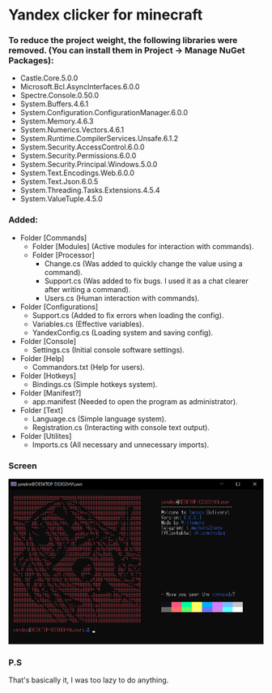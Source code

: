 # Yandex clicker for minecraft
### To reduce the project weight, the following libraries were removed. (You can install them in Project -> Manage NuGet Packages):
- Castle.Core.5.0.0
- Microsoft.Bcl.AsyncInterfaces.6.0.0
- Spectre.Console.0.50.0
- System.Buffers.4.6.1
- System.Configuration.ConfigurationManager.6.0.0
- System.Memory.4.6.3
- System.Numerics.Vectors.4.6.1
- System.Runtime.CompilerServices.Unsafe.6.1.2
- System.Security.AccessControl.6.0.0
- System.Security.Permissions.6.0.0
- System.Security.Principal.Windows.5.0.0
- System.Text.Encodings.Web.6.0.0
- System.Text.Json.6.0.5
- System.Threading.Tasks.Extensions.4.5.4
- System.ValueTuple.4.5.0

### Added:
- Folder [Commands]
  - Folder [Modules] (Active modules for interaction with commands).
  - Folder [Processor]
    - Change.cs (Was added to quickly change the value using a command).
    - Support.cs (Was added to fix bugs. I used it as a chat clearer after writing a command).
    - Users.cs (Human interaction with commands).
- Folder [Configurations]
  - Support.cs (Added to fix errors when loading the config).
  - Variables.cs (Effective variables).
  - YandexConfig.cs (Loading system and saving config).
- Folder [Console]
  - Settings.cs (Initial console software settings).
- Folder [Help]
  - Commandors.txt (Help for users).
- Folder [Hotkeys]
  - Bindings.cs (Simple hotkeys system).
- Folder [Manifest?]
  - app.manifest (Needed to open the program as administrator).
- Folder [Text]
  - Language.cs (Simple language system).
  - Registration.cs (Interacting with console text output).
- Folder [Utilites]
  - Imports.cs (All necessary and unnecessary imports).

### Screen
![ScreenMain](https://github.com/Willemere/Autoclicker/blob/main/menu.png)

### P.S
That's basically it, I was too lazy to do anything.
